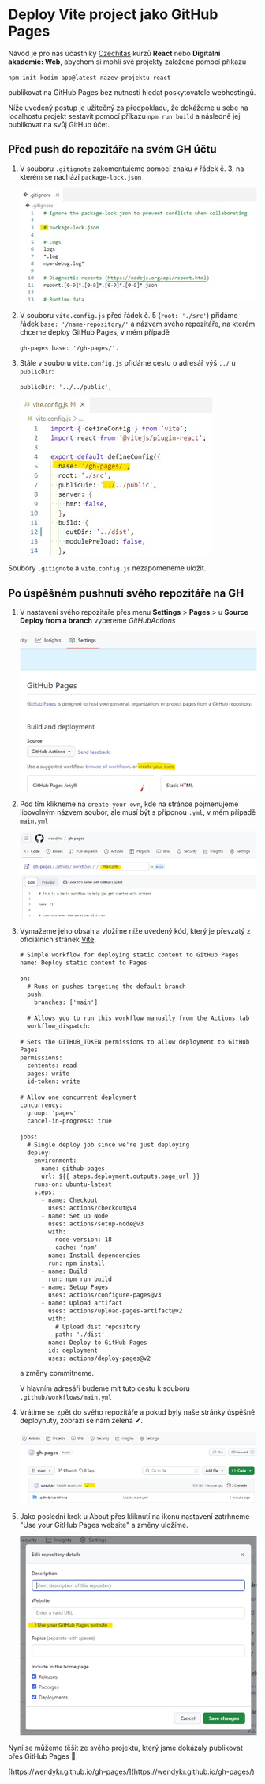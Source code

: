 # Deploy Vite project jako GitHub Pages 

Návod je pro nás účastníky [Czechitas](https://www.czechitas.cz/) kurzů **React** nebo **Digitální akademie: Web**, abychom si mohli své projekty založené pomocí příkazu

`npm init kodim-app@latest nazev-projektu react`

publikovat na GitHub Pages bez nutnosti hledat poskytovatele webhostingů.

Níže uvedený postup je užitečný za předpokladu, že dokážeme u sebe na localhostu projekt sestavit pomocí příkazu `npm run build` a následně jej publikovat na svůj GitHub účet.


## Před push do repozitáře na svém GH účtu
1. V souboru `.gitignote` zakomentujeme pomocí znaku `#` řádek č. 3, na kterém se nachází `package-lock.json`

    ![screenshot](./design/screen_gitignore.jpg)

2. V souboru `vite.config.js` před řádek č. 5 (`root: './src'`) přidáme řádek `base: '/name-repository/'` a názvem svého repozitáře, na kterém chceme deploy GitHub Pages, v mém případě

    `gh-pages base: '/gh-pages/'.`

3. Stále v souboru `vite.config.js` přidáme cestu o adresář výš `../` u `publicDir`:

    `publicDir: '../../public',`
    
    ![screenshot](./design/screen_vite-config.jpg)

Soubory `.gitignote` a `vite.config.js` nezapomeneme uložit.



## Po úspěšném pushnutí svého repozitáře na GH
1. V nastavení svého repozitáře přes menu **Settings** > **Pages** > u **Source Deploy from a branch** vybereme *GitHubActions*

    ![screenshot](./design/screen_create-actions.jpg)

2. Pod tím klikneme na `create your own`, kde na stránce pojmenujeme libovolným názvem soubor, ale musí být s příponou `.yml`, v mém případě
    `main.yml`

    ![screenshot](./design/screen_setting-actions.jpg)

3. Vymažeme jeho obsah a vložíme níže uvedený kód, který je převzatý z oficiálních stránek [Vite](https://vitejs.dev/guide/static-deploy).

    ```
    # Simple workflow for deploying static content to GitHub Pages
    name: Deploy static content to Pages
    
    on:
      # Runs on pushes targeting the default branch
      push:
        branches: ['main']
    
      # Allows you to run this workflow manually from the Actions tab
      workflow_dispatch:
    
    # Sets the GITHUB_TOKEN permissions to allow deployment to GitHub Pages
    permissions:
      contents: read
      pages: write
      id-token: write
    
    # Allow one concurrent deployment
    concurrency:
      group: 'pages'
      cancel-in-progress: true
    
    jobs:
      # Single deploy job since we're just deploying
      deploy:
        environment:
          name: github-pages
          url: ${{ steps.deployment.outputs.page_url }}
        runs-on: ubuntu-latest
        steps:
          - name: Checkout
            uses: actions/checkout@v4
          - name: Set up Node
            uses: actions/setup-node@v3
            with:
              node-version: 18
              cache: 'npm'
          - name: Install dependencies
            run: npm install
          - name: Build
            run: npm run build
          - name: Setup Pages
            uses: actions/configure-pages@v3
          - name: Upload artifact
            uses: actions/upload-pages-artifact@v2
            with:
              # Upload dist repository
              path: './dist'
          - name: Deploy to GitHub Pages
            id: deployment
            uses: actions/deploy-pages@v2
    ```

    a změny commitneme.

    V hlavním adresáři budeme mít tuto cestu k souboru `.github/workflows/main.yml`

5. Vrátíme se zpět do svého repozitáře a pokud byly naše stránky úspěšně deploynuty, zobrazí se nám zelená ✔.

    ![screenshot](./design/screen_deploy-success.jpg)

6. Jako poslední krok u About přes kliknutí na ikonu nastavení zatrhneme "Use your GitHub Pages website" a změny uložíme.

    ![screenshot](./design/screen_edit-repository-detail.jpg)

Nyní se můžeme těšit ze svého projektu, který jsme dokázaly publikovat přes GitHub Pages 🥳.


[https://wendykr.github.io/gh-pages/](https://wendykr.github.io/gh-pages/)